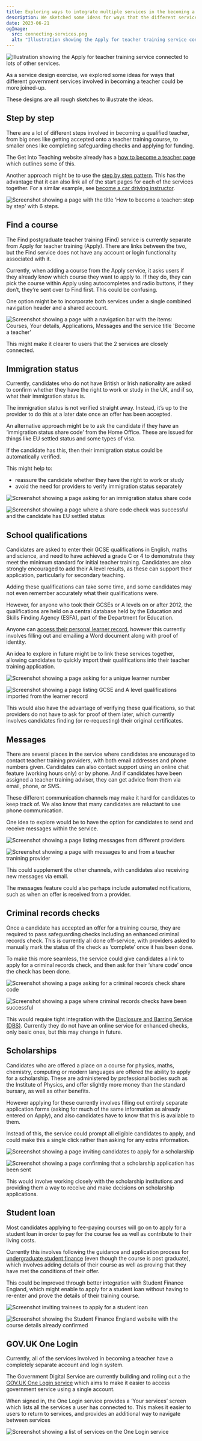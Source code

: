```yaml
---
title: Exploring ways to integrate multiple services in the becoming a teacher journey
description: We sketched some ideas for ways that the different services involved in becoming a teacher could be more joined-up.
date: 2023-06-21
ogImage:
  src: connecting-services.png
  alt: "Illustration showing the Apply for teacher training service connected to lots of other services."
---
```


![Illustration showing the Apply for teacher training service connected to lots of other services.](connecting-services.png)

As a service design exercise, we explored some ideas for ways that different government services involved in becoming a teacher could be more joined-up.

These designs are all rough sketches to illustrate the ideas.

## Step by step

There are a lot of different steps involved in becoming a qualified teacher, from big ones like getting accepted onto a teacher training course, to smaller ones like completing safeguarding checks and applying for funding.

The Get Into Teaching website already has a [how to become a teacher page](https://getintoteaching.education.gov.uk/steps-to-become-a-teacher) which outlines some of this.

Another approach might be to use the [step by step pattern](https://design-system.service.gov.uk/patterns/step-by-step-navigation/). This has the advantage that it can also link all of the start pages for each of the services together. For a similar example, see [become a car driving instructor](https://www.gov.uk/become-car-driving-instructor).

![Screenshot showing a page with the title 'How to become a teacher: step by step' with 6 steps.](step-by-step.png)

## Find a course

The Find postgraduate teacher training (Find) service is currently separate from Apply for teacher training (Apply). There are links between the two, but the Find service does not have any account or login functionality associated with it.

Currently, when adding a course from the Apply service, it asks users if they already know which course they want to apply to. If they do, they can pick the course within Apply using autocompletes and radio buttons, if they don’t, they’re sent over to Find first. This could be confusing.

One option might be to incorporate both services under a single combined navigation header and a shared account.

![Screenshot showing a page with a navigation bar with the items: Courses, Your details, Applications, Messages and the service title 'Become a teacher'](find.png)

This might make it clearer to users that the 2 services are closely connected.

## Immigration status

Currently, candidates who do not have British or Irish nationality are asked to confirm whether they have the right to work or study in the UK, and if so, what their immigration status is.

The immigration status is not verified straight away. Instead, it’s up to the provider to do this at a later date once an offer has been accepted.

An alternative approach might be to ask the candidate if they have an ‘immigration status share code’ from the Home Office. These are issued for things like EU settled status and some types of visa.

If the candidate has this, then their immigration status could be automatically verified.

This might help to:

* reassure the candidate whether they have the right to work or study
* avoid the need for providers to verify immigration status separately

![Screenshot showing a page asking for an immigration status share code ](immigration-status-share-code.png)

![Screenshot showing a page where a share code check was successful and the candidate has EU settled status](share-code-successful.png)

## School qualifications

Candidates are asked to enter their GCSE qualifications in English, maths and science, and need to have achieved a grade C or 4 to demonstrate they meet the minimum standard for initial teacher training. Candidates are also strongly encouraged to add their A level results, as these can support their application, particularly for secondary teaching.

Adding these qualifications can take some time, and some candidates may not even remember accurately what their qualifications were.

However, for anyone who took their GCSEs or A levels on or after 2012, the qualifications are held on a central database held by the Education and Skills Finding Agency (ESFA), part of the Department for Education.

Anyone can [access their personal learner record](https://www.gov.uk/guidance/how-to-access-your-personal-learning-record), however this currently involves filling out and emailing a Word document along with proof of identity.

An idea to explore in future might be to link these services together, allowing candidates to quickly import their qualifications into their teacher training application.

![Screenshot showing a page asking for a unique learner number](school-qualifications.png)

![Screenshot showing a page listing GCSE and A level qualifications imported from the learner record](import-qualifications.png)

This would also have the advantage of verifying these qualifications, so that providers do not have to ask for proof of them later, which currently involves candidates finding (or re-requesting) their original certificates.

## Messages

There are several places in the service where candidates are encouraged to contact teacher training providers, with both email addresses and phone numbers given. Candidates can also contact support using an online chat feature (working hours only) or by phone. And if candidates have been assigned a teacher training adviser, they can get advice from them via email, phone, or SMS.

These different communication channels may make it hard for candidates to keep track of. We also know that many candidates are reluctant to use phone communication.

One idea to explore would be to have the option for candidates to send and receive messages within the service.

![Screenshot showing a page listing messages from different providers](messages.png)

![Screenshot showing a page with messages to and from a teacher tranining provider](tta-messages.png)

This could supplement the other channels, with candidates also receiving new messages via email.

The messages feature could also perhaps include automated notifications, such as when an offer is received from a provider.

## Criminal records checks

Once a candidate has accepted an offer for a training course, they are required to pass safeguarding checks including an enhanced criminal records check. This is currently all done off-service, with providers asked to manually mark the status of the check as ‘complete’ once it has been done.

To make this more seamless, the service could give candidates a link to apply for a criminal records check, and then ask for their ‘share code’ once the check has been done.

![Screenshot showing a page asking for a criminal records check share code](criminal-records-check.png)

![Screenshot showing a page where criminal records checks have been successful](criminal-records-check-done.png)

This would require tight integration with the [Disclosure and Barring Service (DBS)](https://www.gov.uk/government/organisations/disclosure-and-barring-service). Currently they do not have an online service for enhanced checks, only basic ones, but this may change in future.

## Scholarships

Candidates who are offered a place on a course for physics, maths, chemistry, computing or modern languages are offered the ability to apply for a scholarship. These are administered by professional bodies such as the Institute of Physics, and offer slightly more money than the standard bursary, as well as other benefits.

However applying for these currently involves filling out entirely separate application forms (asking for much of the same information as already entered on Apply), and also candidates have to know that this is available to them.

Instead of this, the service could prompt all eligible candidates to apply, and could make this a single click rather than asking for any extra information.

![Screenshot showing a page inviting candidates to apply for a scholarship](scholarship.png)

![Screenshot showing a page confirming that a scholarship application has been sent](scholarship-done.png)

This would involve working closely with the scholarship institutions and providing them a way to receive and make decisions on scholarship applications.

## Student loan

Most candidates applying to fee-paying courses will go on to apply for a student loan in order to pay for the course fee as well as contribute to their living costs.

Currently this involves following the guidance and application process for [undergraduate student finance](https://www.gov.uk/student-finance) (even though the course is post graduate), which involves adding details of their course as well as proving that they have met the conditions of their offer.

This could be improved through better integration with Student Finance England, which might enable to apply for a student loan without having to re-enter and prove the details of their training course.

![Screenshot inviting trainees to apply for a student loan](student-loan.png)

![Screenshot showing the Student Finance England website with the course details already confirmed](student-loan-application.png)

## GOV.UK One Login

Currently, all of the services involved in becoming a teacher have a completely separate account and login system.

The Government Digital Service are currently building and rolling out a the [GOV.UK One Login service](https://www.sign-in.service.gov.uk) which aims to make it easier to access government service using a single account.

When signed in, the One Login service provides a ‘Your services’ screen which lists all the services a user has connected to. This makes it easier to users to return to services, and provides an additional way to navigate between services

![Screenshot showing a list of services on the One Login service](one-login.png)
